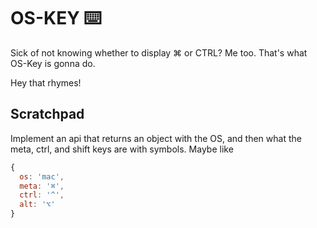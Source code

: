 # OS-KEY ⌨️

Sick of not knowing whether to display ⌘ or CTRL? Me too. That's what OS-Key is gonna do.

Hey that rhymes!

## Scratchpad
Implement an api that returns an object with the OS, and then what the meta, ctrl, and shift keys are with symbols. Maybe like

```js
{
  os: 'mac',
  meta: '⌘',
  ctrl: '^',
  alt: '⌥'
}
```
